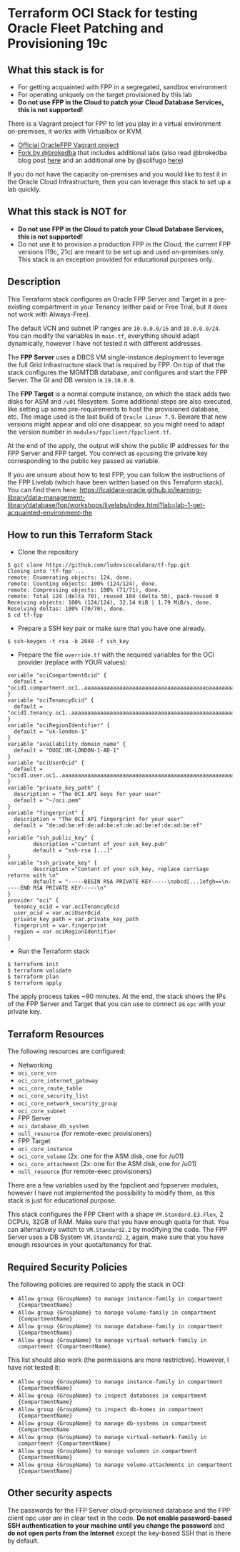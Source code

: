 # Terraform OCI Stack for testing Oracle Fleet Patching and Provisioning 19c

## What this stack is for
* For getting acquainted with FPP in a segregated, sandbox environment
* For operating uniquely on the target provisioned by this lab
* **Do not use FPP in the Cloud to patch your Cloud Database Services, this is not supported!**

There is a Vagrant project for FPP to let you play in a virtual environment on-premises, it works with Virtualbox or KVM.
* [Official OracleFPP Vagrant project ](https://github.com/oracle/vagrant-projects/tree/master/OracleFPP)
* [Fork by @brokedba](https://github.com/brokedba/OracleFPP) that includes additional labs (also read @brokedba blog post [here](https://eclipsys.ca/my-vagrant-fork-of-oracle-fleet-patching-and-provisioning-fpp/) and an additional one by @solifugo [here](https://project42.site/oracle-fleet-patching-and-provisioning-using-brokedba-vagrant-fork/))

If you do not have the capacity on-premises and you would like to test it in the Oracle Cloud Infrastructure, then you can leverage this stack to set up a lab quickly.


## What this stack is NOT for
* **Do not use FPP in the Cloud to patch your Cloud Database Services, this is not supported!**
* Do not use it to provision a production FPP in the Cloud, the current FPP versions (19c, 21c) are meant to be set up and used on-premises only. This stack is an exception provided for educational purposes only.

## Description
This Terraform stack configures an Oracle FPP Server and Target in a pre-existing compartment in your Tenancy (either paid or Free Trial, but it does not work with Always-Free).

The default VCN and subnet IP ranges are `10.0.0.0/16` and `10.0.0.0/24`. You can modify the variables in `main.tf`, everything should adapt dynamically, however I have not tested it with different addresses.

The **FPP Server** uses a DBCS VM single-instance deployment to leverage the full Grid Infrastructure stack that is required by FPP. On top of that the stack configures the MGMTDB database, and configures and start the FPP Server. The GI and DB version is `19.10.0.0`.

The **FPP Target** is a normal compute instance, on which the stack adds two disks for ASM and `/u01` filesystem. Some additional steps are also executed, like setting up some pre-requirements to host the provisioned database, etc. The image used is the last build of `Oracle Linux 7.9`. Beware that new versions might appear and old one disappear, so you might need to adapt the version number in `modules/fppclient/fppclient.tf`.

At the end of the apply, the output will show the public IP addresses for the FPP Server and FPP target. You connect as `opc`using the private key corresponding to the public key passed as variable.

If you are unsure about how to test FPP, you can follow the instructions of the FPP Livelab (which have been written based on this Terraform stack). You can find them here: https://lcaldara-oracle.github.io/learning-library/data-management-library/database/fpp/workshops/livelabs/index.html?lab=lab-1-get-acquainted-environment-the

## How to run this Terraform Stack

* Clone the repository
```
$ git clone https://github.com/ludovicocaldara/tf-fpp.git
Cloning into 'tf-fpp'...
remote: Enumerating objects: 124, done.
remote: Counting objects: 100% (124/124), done.
remote: Compressing objects: 100% (71/71), done.
remote: Total 124 (delta 70), reused 104 (delta 50), pack-reused 0
Receiving objects: 100% (124/124), 32.14 KiB | 1.79 MiB/s, done.
Resolving deltas: 100% (70/70), done.
$ cd tf-fpp
```

* Prepare a SSH key pair or make sure that you have one already.
```
$ ssh-keygen -t rsa -b 2048 -f ssh_key
```

* Prepare the file `override.tf` with the required variables for the OCI provider (replace with YOUR values):
```
variable "ociCompartmentOcid" {
  default = "ocid1.compartment.oc1..aaaaaaaaaaaaaaaaaaaaaaaaaaaaaaaaaaaaaaoaaaaaaaaaaaaaaaaaaaaa"
}
variable "ociTenancyOcid" {
  default = "ocid1.tenancy.oc1..aaaaaaaaaaaaaaaaaaaaaaaaaaaaaaaaaaaaaaaaaaaaaaaaaaaaaaaaaaaa"
}
variable "ociRegionIdentifier" {
  default = "uk-london-1"
}
variable "availability_domain_name" {
  default = "OUGC:UK-LONDON-1-AD-1"
}
variable "ociUserOcid" {
  default = "ocid1.user.oc1..aaaaaaaaaaaaaaaaaaaaaaaaaaaaaaaaaaaaaaaaaaaaaaaaaaaaaaaaaaaa"
}
variable "private_key_path" {
  description = "The OCI API keys for your user"
  default = "~/oci.pem"
}
variable "fingerprint" {
  description = "The OCI API fingerprint for your user"
  default = "de:ad:be:ef:de:ad:be:ef:de:ad:be:ef:de:ad:be:ef"
}
variable "ssh_public_key" {
        description ="Content of your ssh_key.pub"
        default = "ssh-rsa [...]"
}
variable "ssh_private_key" {
        description ="Content of your ssh_key, replace carriage returns with \n"
        default = "-----BEGIN RSA PRIVATE KEY-----\nabcd[...]efgh==\n-----END RSA PRIVATE KEY-----\n"
}
provider "oci" {
  tenancy_ocid = var.ociTenancyOcid
  user_ocid = var.ociUserOcid
  private_key_path = var.private_key_path
  fingerprint = var.fingerprint
  region = var.ociRegionIdentifier
}
```

* Run the Terraform stack
```
$ terraform init
$ terraform validate
$ terraform plan
$ terraform apply
```

The apply process takes ~90 minutes.
At the end, the stack shows the IPs of the FPP Server and Target that you can use to connect as `opc` with your private key.


## Terraform Resources
The following resources are configured:
* Networking
 * `oci_core_vcn`
 * `oci_core_internet_gateway`
 * `oci_core_route_table`
 * `oci_core_security_list`
 * `oci_core_network_security_group`
 * `oci_core_subnet`
* FPP Server
 * `oci_database_db_system`
 * `null_resource` (for remote-exec provisioners)
* FPP Target
 * `oci_core_instance`
 * `oci_core_volume` (2x: one for the ASM disk, one for /u01)
 * `oci_core_attachment` (2x: one for the ASM disk, one for /u01)
 * `null_resource` (for remote-exec provisioners)

There are a few variables used by the fppclient and fppserver modules, however I have not implemented the possibility to modify them, as this stack is just for educational purpose.

This stack configures the FPP Client with a shape `VM.Standard.E3.Flex`, 2 OCPUs, 32GB of RAM. Make sure that you have enough quota for that. You can alternatively switch to `VM.Standard2.2` by modifying the code. The FPP Server uses a DB System `VM.Standard2.2`, again, make sure that you have enough resources in your quota/tenancy for that.

## Required Security Policies
The following policies are required to apply the stack in OCI:
* `Allow group {GroupName} to manage instance-family in compartment {CompartmentName}`
* `Allow group {GroupName} to manage volume-family in compartment {CompartmentName}`
* `Allow group {GroupName} to manage database-family in compartment {CompartmentName}`
* `Allow group {GroupName} to manage virtual-network-family in compartment {CompartmentName}`

This list should also work (the permissions are more restrictive). However, I have not tested it:
* `Allow group {GroupName} to manage instance-family in compartment {CompartmentName}`
* `Allow group {GroupName} to inspect databases in compartment {CompartmentName}`
* `Allow group {GroupName} to inspect db-homes in compartment {CompartmentName}`
* `Allow group {GroupName} to manage db-systems in compartment {CompartmentName`
* `Allow group {GroupName} to manage virtual-network-family in compartment {CompartmentName}`
* `Allow group {GroupName} to manage volumes in compartment {CompartmentName}`
* `Allow group {GroupName} to manage volume-attachments in compartment {CompartmentName}`

## Other security aspects
The passwords for the FFP Server cloud-provisioned database and the FPP client opc user are in clear text in the code.
**Do not enable password-based SSH authentication to your machine until you change the password** and **do not open ports from the Internet** except the key-based SSH that is there by default.
